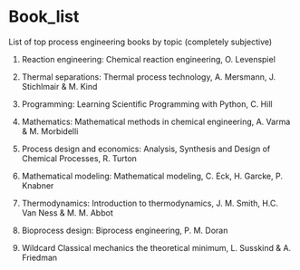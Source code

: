 # Book_list
List of top process engineering books by topic (completely subjective)


1. Reaction engineering: 
Chemical reaction engineering, O. Levenspiel 

2. Thermal separations: 
Thermal process technology, A. Mersmann, J. Stichlmair & M. Kind

3. Programming: 
Learning Scientific Programming with Python, C. Hill 

4. Mathematics: 
Mathematical methods in chemical engineering, A. Varma & M. Morbidelli 

5. Process design and economics: 
Analysis, Synthesis and Design of Chemical Processes, R. Turton 

6. Mathematical modeling:
Mathematical modeling, C. Eck, H. Garcke, P. Knabner

7. Thermodynamics:
Introduction to thermodynamics, J. M. Smith, H.C. Van Ness & M. M. Abbot

8. Bioprocess design:
Biprocess engineering, P. M. Doran

9. Wildcard
Classical mechanics the theoretical minimum, L. Susskind & A. Friedman 
